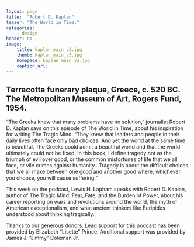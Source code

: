 ```yaml
---
layout: page
title:  "Robert D. Kaplan"
teaser: "The World in Time."
categories:
    - design
header: no
image:
    title: kaplan_main_v3.jpg
    thumb: kaplan_main_v3.jpg
    homepage: kaplan_main_v3.jpg
    caption_url: 
---
```

## Terracotta funerary plaque, Greece, c. 520 BC. The Metropolitan Museum of Art, Rogers Fund, 1954. 

“The Greeks knew that many problems have no solution,” journalist Robert D. Kaplan says on this episode of The World in Time, about his inspiration for writing The Tragic Mind. “They knew that leaders and people in their daily lives often face only bad choices. And yet the world at the same time is beautiful. The Greeks could admit a beautiful world and that the world ultimately could not be fixed. In this book, I define tragedy not as the triumph of evil over good, or the common misfortunes of life that we all face, or vile crimes against humanity…Tragedy is about the difficult choices that we all make between one good and another good where, whichever you choose, you will cause suffering.”  

 

This week on the podcast, Lewis H. Lapham speaks with Robert D. Kaplan, author of The Tragic Mind: Fear, Fate, and the Burden of Power, about his career reporting on wars and revolutions around the world, the myth of American exceptionalism, and what ancient thinkers like Euripides understood about thinking tragically.

 

Thanks to our generous donors. Lead support for this podcast has been provided by Elizabeth “Lisette” Prince. Additional support was provided by James J. “Jimmy” Coleman Jr.